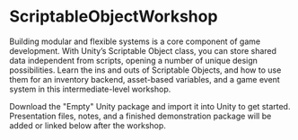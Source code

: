 # ScriptableObjectWorkshop

Building modular and flexible systems is a core component of game development. With Unity’s Scriptable Object class, you can store shared data independent from scripts, opening a number of unique design possibilities. Learn the ins and outs of Scriptable Objects, and how to use them for an inventory backend, asset-based variables, and a game event system in this intermediate-level workshop.

Download the "Empty" Unity package and import it into Unity to get started.  Presentation files, notes, and a finished demonstration package will be added or linked below after the workshop.
